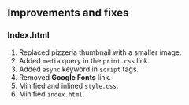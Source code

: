 ## Improvements and fixes

### Index.html
1. Replaced pizzeria thumbnail with a smaller image.
2. Added ``media`` query in the ``print.css`` link.
3. Added ``async`` keyword in ``script`` tags.
4. Removed **Google Fonts** link.
5. Minified and inlined ``style.css``.
6. Minified ``index.html``.
